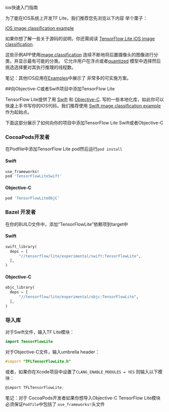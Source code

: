 ios快速入门指南

为了能在IOS系统上开发TF Lite，我们推荐您先浏览以下内容
举个栗子：

<a class="button button-primary" href="https://github.com/tensorflow/examples/tree/master/lite/examples/image_classification/ios">iOS
image classification example</a>

如果你想了解一些关于源码的说明，你还需阅读
[TensorFlow Lite iOS image classification](https://www.tensorflow.org/lite/models/image_classification/ios).

这些示例APP使用[image classification](https://www.tensorflow.org/lite/models/image_classification/overview)
连续不断地将后置摄像头的图像进行分类，并显示最有可能的分类。
它允许用户在浮点或者[quantized](https://www.tensorflow.org/lite/performance/post_training_quantization)
模型中选择然后挑选选择要对其执行推理的线程数。

笔记：其他IOS应用在[Examples](https://www.tensorflow.org/lite/examples)中展示了
非常多的可实施方案。

##向Objective-C或者Swift项目中添加TensorFlow Lite

TensorFlow Lite提供了用
[Swift](https://github.com/tensorflow/tensorflow/tree/master/tensorflow/lite/experimental/swift)
和
[Objective-C](https://github.com/tensorflow/tensorflow/tree/master/tensorflow/lite/experimental/objc).
写的一些本地化库，如此你可以快速上手书写你的IOS代码，我们推荐使用
[Swift image classification example](https://github.com/tensorflow/examples/tree/master/lite/examples/image_classification/ios)
作为起始点。

下面这部分展示了如何向你的项目中添加TensorFlow Lite Swift或者Objective-C

### CocoaPods开发者

在Podfile中添加TensorFlow Lite pod然后运行`pod install`

#### Swift

```ruby
use_frameworks!
pod 'TensorFlowLiteSwift'
```

#### Objective-C

```ruby
pod 'TensorFlowLiteObjC'
```

### Bazel 开发者
在你的BUILD文件中，添加“TensorFlowLite”依赖项到target中

#### Swift
```python
swift_library(
  deps = [
      "//tensorflow/lite/experimental/swift:TensorFlowLite",
  ],
)
```

#### Objective-C
```python
objc_library(
  deps = [
      "//tensorflow/lite/experimental/objc:TensorFlowLite",
  ],
)
```

### 导入库

对于Swift文件，输入TF Lite模块：

```swift
import TensorFlowLite
```

对于Objective-C文件，输入umbrella header：

```objectivec
#import "TFLTensorFlowLite.h"
```

或者，如果你在Xcode项目中设置了`CLANG_ENABLE_MODULES = YES` 则输入以下模块：

```objectivec
@import TFLTensorFlowLite;
```

笔记：对于 CocoaPods开发者如果你想导入Objective-C TensorFlow Lite模块
必须保证`Podfile`中包括了 `use_frameworks!`头文件
